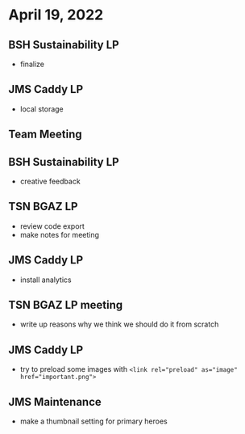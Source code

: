 # April 19, 2022

## BSH Sustainability LP
- finalize

## JMS Caddy LP
- local storage

## Team Meeting

## BSH Sustainability LP
- creative feedback

## TSN BGAZ LP
- review code export
- make notes for meeting

## JMS Caddy LP
- install analytics

## TSN BGAZ LP meeting
- write up reasons why we think we should do it from scratch

## JMS Caddy LP
- try to preload some images with `<link rel="preload" as="image" href="important.png">`

## JMS Maintenance
- make a thumbnail setting for primary heroes

